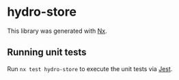 # hydro-store

This library was generated with [Nx](https://nx.dev).

## Running unit tests

Run `nx test hydro-store` to execute the unit tests via [Jest](https://jestjs.io).
